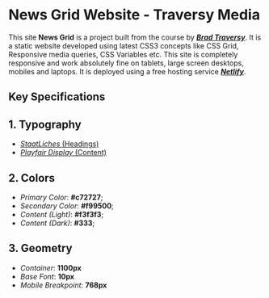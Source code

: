 # News Grid Website - Traversy Media

This site **News Grid** is a project built from the course by [**_Brad Traversy_**](https://www.traversymedia.com/). 
It is a static website developed using latest CSS3 concepts like CSS Grid, Responsive media queries, CSS Variables etc. This site is 
completely responsive and work absolutely fine on tablets, large screen desktops, mobiles and laptops. It is deployed using a free
hosting service [**_Netlify_**](https://www.netlify.com).

## Key Specifications
## 1. Typography
- [_StaatLiches_ (Headings)](https://fonts.google.com/specimen/Staatliches?query=Staatliches&selection.family=Staatliches&sidebar.open)
- [_Playfair Display_ (Content)](https://fonts.google.com/specimen/Playfair+Display?selection.family=Staatliches&query=Playfai&sidebar.open)

## 2. Colors
- _Primary Color_: **#c72727**;
- _Secondary Color_: **#f99500**;
- _Content (Light)_: **#f3f3f3**;
- _Content (Dark)_: **#333**;

## 3. Geometry
- _Container_: **1100px**
- _Base Font_: **10px**
- _Mobile Breakpoint_: **768px**

